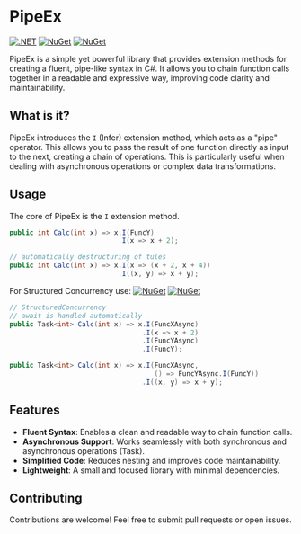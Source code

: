 # PipeEx
[![.NET](https://github.com/timonkrebs/PipeEx/actions/workflows/dotnet.yml/badge.svg)](https://github.com/timonkrebs/PipeEx/actions/workflows/dotnet.yml)
[![NuGet](https://img.shields.io/nuget/dt/PipeEx.svg)](https://www.nuget.org/packages/PipeEx) 
[![NuGet](https://img.shields.io/nuget/vpre/PipeEx.svg)](https://www.nuget.org/packages/PipeEx)

PipeEx is a simple yet powerful library that provides extension methods for creating a fluent, pipe-like syntax in C#.  It allows you to chain function calls together in a readable and expressive way, improving code clarity and maintainability.

## What is it?

PipeEx introduces the `I` (Infer) extension method, which acts as a "pipe" operator.  This allows you to pass the result of one function directly as input to the next, creating a chain of operations.  This is particularly useful when dealing with asynchronous operations or complex data transformations.


## Usage

The core of PipeEx is the `I` extension method.
```cs
public int Calc(int x) => x.I(FuncY)
                           .I(x => x + 2);

// automatically destructuring of tules
public int Calc(int x) => x.I(x => (x + 2, x + 4))
                           .I((x, y) => x + y);
```

For Structured Concurrency use:
[![NuGet](https://img.shields.io/nuget/dt/PipeEx.StructuredConcurrency.svg)](https://www.nuget.org/packages/PipeEx.StructuredConcurrency) 
[![NuGet](https://img.shields.io/nuget/vpre/PipeEx.StructuredConcurrency.svg)](https://www.nuget.org/packages/PipeEx.StructuredConcurrency)
```cs
// StructuredConcurrency
// await is handled automatically
public Task<int> Calc(int x) => x.I(FuncXAsync)
                                 .I(x => x + 2)
                                 .I(FuncYAsync)
                                 .I(FuncY);

public Task<int> Calc(int x) => x.I(FuncXAsync, 
                                    () => FuncYAsync.I(FuncY))
                                 .I((x, y) => x + y);
```

## Features
- **Fluent Syntax**: Enables a clean and readable way to chain function calls.
- **Asynchronous Support**: Works seamlessly with both synchronous and asynchronous operations (Task<T>).
- **Simplified Code**: Reduces nesting and improves code maintainability.
- **Lightweight**: A small and focused library with minimal dependencies.
  
## Contributing
Contributions are welcome!  Feel free to submit pull requests or open issues.
